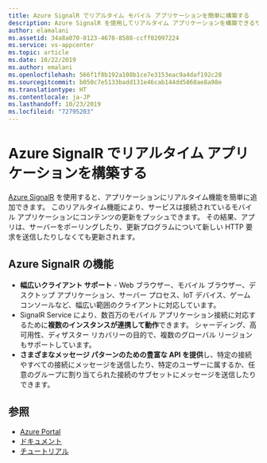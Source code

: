 ```yaml
---
title: Azure SignalR でリアルタイム モバイル アプリケーションを簡単に構築する
description: Azure SignalR を使用してリアルタイム アプリケーションを構築できるサービスについて説明します。
author: elamalani
ms.assetid: 34a8a070-0123-4678-8588-ccff02097224
ms.service: vs-appcenter
ms.topic: article
ms.date: 10/22/2019
ms.author: emalani
ms.openlocfilehash: 566f1f8b192a108b1ce7e3153eac9a4daf192c28
ms.sourcegitcommit: b050c7e5133badd131e46cab144dd5860ae8a98e
ms.translationtype: HT
ms.contentlocale: ja-JP
ms.lasthandoff: 10/23/2019
ms.locfileid: "72795203"
---
```

# <a name="build-real-time-applications-with-azure-signalr"></a>Azure SignalR でリアルタイム アプリケーションを構築する

[Azure SignalR](https://azure.microsoft.com/services/signalr-service/) を使用すると、アプリケーションにリアルタイム機能を簡単に追加できます。 このリアルタイム機能により、サービスは接続されているモバイル アプリケーションにコンテンツの更新をプッシュできます。 その結果、アプリは、サーバーをポーリングしたり、更新プログラムについて新しい HTTP 要求を送信したりしなくても更新されます。

## <a name="azure-signalr-features"></a>Azure SignalR の機能
- **幅広いクライアント サポート** - Web ブラウザー、モバイル ブラウザー、デスクトップ アプリケーション、サーバー プロセス、IoT デバイス、ゲーム コンソールなど、幅広い範囲のクライアントに対応しています。
- SignalR Service により、数百万のモバイル アプリケーション接続に対応するために**複数のインスタンスが連携して動作**できます。 シャーディング、高可用性、ディザスター リカバリーの目的で、複数のグローバル リージョンもサポートしています。
- **さまざまなメッセージ パターンのための豊富な API を提供**し、特定の接続やすべての接続にメッセージを送信したり、特定のユーザーに属するか、任意のグループに割り当てられた接続のサブセットにメッセージを送信したりできます。

## <a name="references"></a>参照
   - [Azure Portal](https://portal.azure.com)
   - [ドキュメント](/azure/azure-signalr/signalr-overview)
   - [チュートリアル](/azure/azure-signalr/signalr-tutorial-authenticate-azure-functions)